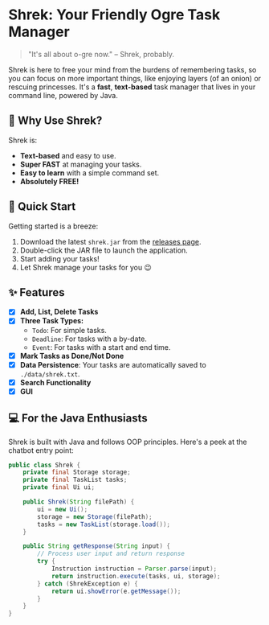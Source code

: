 # Shrek: Your Friendly Ogre Task Manager

> "It's all about o-gre now." – Shrek, probably.

Shrek is here to free your mind from the burdens of remembering tasks, so you can focus on more important things, like enjoying layers (of an onion) or rescuing princesses. It's a **fast**, **text-based** task manager that lives in your command line, powered by Java.

## 🧅 Why Use Shrek?

Shrek is:
*   **Text-based** and easy to use.
*   **Super FAST** at managing your tasks.
*   **Easy to learn** with a simple command set.
*   **Absolutely FREE!**

## 🚀 Quick Start

Getting started is a breeze:

1.  Download the latest `shrek.jar` from the [releases page](https://github.com/jj55j7/ip/releases/tag/A-Release).
2.  Double-click the JAR file to launch the application.
3.  Start adding your tasks!
4.  Let Shrek manage your tasks for you 😉

## ✨ Features

- [x] **Add, List, Delete Tasks**
- [x] **Three Task Types:**
    - `Todo`: For simple tasks.
    - `Deadline`: For tasks with a by-date.
    - `Event`: For tasks with a start and end time.
- [x] **Mark Tasks as Done/Not Done**
- [x] **Data Persistence**: Your tasks are automatically saved to `./data/shrek.txt`.
- [x] **Search Functionality** 
- [x] **GUI** 

## 💻 For the Java Enthusiasts

Shrek is built with Java and follows OOP principles. Here's a peek at the chatbot entry point:

```java
public class Shrek {
    private final Storage storage;
    private final TaskList tasks;
    private final Ui ui;

    public Shrek(String filePath) {
        ui = new Ui();
        storage = new Storage(filePath);
        tasks = new TaskList(storage.load());
    }

    public String getResponse(String input) {
        // Process user input and return response
        try {
            Instruction instruction = Parser.parse(input);
            return instruction.execute(tasks, ui, storage);
        } catch (ShrekException e) {
            return ui.showError(e.getMessage());
        }
    }
}